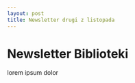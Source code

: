 ```yaml
---
layout: post
title: Newsletter drugi z listopada
---
```

# Newsletter Biblioteki

lorem ipsum dolor
